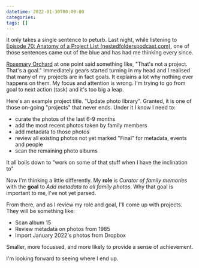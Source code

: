 ```yaml
---
datetime: 2022-01-30T00:00:00
categories: 
tags: []
---
```

It only takes a single sentence to peturb. Last night, while listening to [Episode 70: Anatomy of a Project List (nestedfolderspodcast.com)](https://nestedfolderspodcast.com/podcast/episode-70-anatomy-of-a-project-list/), one of those sentences came out of the blue and has had me thinking every since.

[Rosemary Orchard](https://twitter.com/rosemaryorchard) at one point said something like, "That's not a project. That's a goal." Immediately gears started turning in my head and I realised that many of my projects are in fact goals. It explains a lot why nothing ever happens on them. My focus and attention is wrong. I'm trying to go from goal to next action (task) and it's too big a leap.

Here's an example project title. "Update photo library". Granted, it is one of those on-going "projects" that never ends. Under it I know I need to:

- curate the photos of the last 6-9 months
- add the most recent photos taken by family members
- add metadata to those photos
- review all existing photos not yet marked "Final" for metadata, events and people
- scan the remaining photo albums

It all boils down to "work on some of that stuff when I have the inclination to"

Now I'm thinking a little differently. My **role** is _Curator of family memories_ with the **goal** to _Add metadata to all family photos_. Why that goal is important to me, I've not yet parsed.

From there, and as I review my role and goal, I'll come up with projects. They will be something like:

- Scan album 15
- Review metadata on photos from 1985
- Import January 2022's photos from Dropbox

Smaller, more focussed, and more likely to provide a sense of achievement.

I'm looking forward to seeing where I end up.
